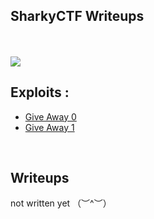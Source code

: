 ## SharkyCTF Writeups

<br>
<br>

<img src="https://i.imgur.com/CQkYE8O.png" />


## Exploits :
* [Give Away 0](./pwn/Give%20Away%200/exploit.py)
* [Give Away 1](./pwn/Give%20Away%201/exploit.py)

<br>

## Writeups

not written yet （︶^︶）
